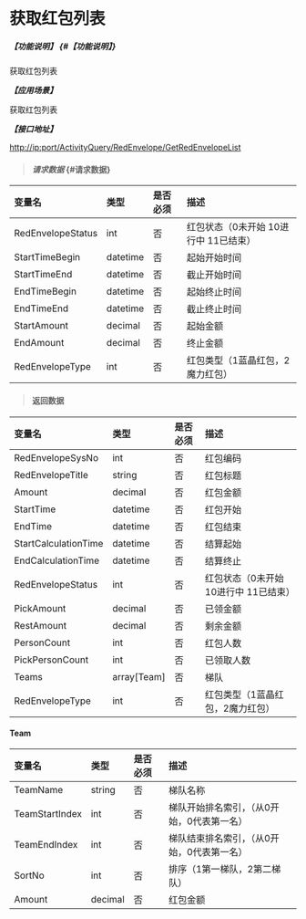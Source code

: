 # 获取红包列表

##### _【功能说明】_ {#【功能说明】}

获取红包列表

_**【应用场景】**_

获取红包列表

_**【接口地址】**_

[http://ip:port/ActivityQuery/RedEnvelope/GetRedEnvelopeList](http://ip:port/ActivityQuery/RedEnvelope/GetRedEnvelopeList)

> #### _请求数据_ {#请求数据}

| 变量名 | 类型 | 是否必须 | 描述 |
| :--- | :--- | :--- | :--- |
| RedEnvelopeStatus | int | 否 | 红包状态（0未开始 10进行中 11已结束） |
| StartTimeBegin | datetime | 否 | 起始开始时间 |
| StartTimeEnd | datetime | 否 | 截止开始时间 |
| EndTimeBegin | datetime | 否 | 起始终止时间 |
| EndTimeEnd | datetime | 否 | 截止终止时间 |
| StartAmount | decimal | 否 | 起始金额 |
| EndAmount | decimal | 否 | 终止金额 |
| RedEnvelopeType | int | 否 | 红包类型（1蓝晶红包，2魔力红包） |

> #### 返回数据

| 变量名 | 类型 | 是否必须 | 描述 |
| :--- | :--- | :--- | :--- |
| RedEnvelopeSysNo | int | 否 | 红包编码 |
| RedEnvelopeTitle | string | 否 | 红包标题 |
| Amount | decimal | 否 | 红包金额 |
| StartTime | datetime | 否 | 红包开始 |
| EndTime | datetime | 否 | 红包结束 |
| StartCalculationTime | datetime | 否 | 结算起始 |
| EndCalculationTime | datetime | 否 | 结算终止 |
| RedEnvelopeStatus | int | 否 | 红包状态（0未开始 10进行中 11已结束） |
| PickAmount | decimal | 否 | 已领金额 |
| RestAmount | decimal | 否 | 剩余金额 |
| PersonCount | int | 否 | 红包人数 |
| PickPersonCount | int | 否 | 已领取人数 |
| Teams | array\[Team\] | 否 | 梯队 |
| RedEnvelopeType | int | 否 | 红包类型（1蓝晶红包，2魔力红包） |


#### Team

| 变量名 | 类型 | 是否必须 | 描述 |
| :--- | :--- | :--- | :--- |
| TeamName | string | 否 | 梯队名称 |
| TeamStartIndex | int | 否 | 梯队开始排名索引，（从0开始，0代表第一名） |
| TeamEndIndex | int | 否 | 梯队结束排名索引，（从0开始，0代表第一名） |
| SortNo | int | 否 | 排序（1第一梯队，2第二梯队） |
| Amount | decimal | 否 | 红包金额 |



